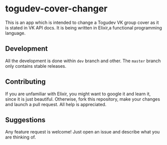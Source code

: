 # togudev-cover-changer
This is an app which is intended to change a Togudev VK group cover as it is stated in VK API docs.
It is being written in Elixir,a functional programming language.

## Development
All the development is done within `dev` branch and other. The `master` branch only contains stable releases.

## Contributing
If you are unfamiliar with Elixir, you might want to google it and learn it, since it is just beautiful.
Otherwise, fork this repository, make your changes and launch a pull request. All help is appreciated.

## Suggestions
Any feature request is welcome! Just open an issue and describe what you are thinking of.
